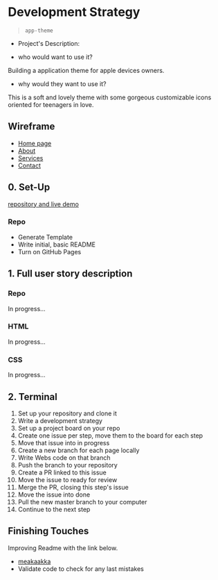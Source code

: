 # Development Strategy

> `app-theme`

- Project's Description:

- who would want to use it?

Building a application theme for apple devices owners.

- why would they want to use it?

This is a soft and lovely theme with some gorgeous customizable icons oriented for teenagers in love.

## Wireframe

- [Home page](https://wireframe.cc/Amd3DJ)
- [About](https://wireframe.cc/kGalXV)
- [Services](https://wireframe.cc/z3znq7)
- [Contact](https://wireframe.cc/T9j2qt)

## 0. Set-Up

[repository and live demo](https://rago89.github.io/app-theme/.)

### Repo

- Generate Template
- Write initial, basic README
- Turn on GitHub Pages

## 1. Full user story description

### Repo

In progress...

### HTML

In progress...

### CSS

In progress...

## 2. Terminal

1. Set up your repository and clone it
2. Write a development strategy
3. Set up a project board on your repo
4. Create one issue per step, move them to the board
   for each step
5. Move that issue into in progress
6. Create a new branch for each page locally
7. Write Webs code on that branch
8. Push the branch to your repository
9. Create a PR linked to this issue
10. Move the issue to ready for review
11. Merge the PR, closing this step's issue
12. Move the issue into done
13. Pull the new master branch to your computer
14. Continue to the next step

## Finishing Touches

Improving Readme with the link below.

- [meakaakka](https://medium.com/@meakaakka/a-beginners-guide-to-writing-a-kickass-readme-7ac01da88ab3)
- Validate code to check for any last mistakes
